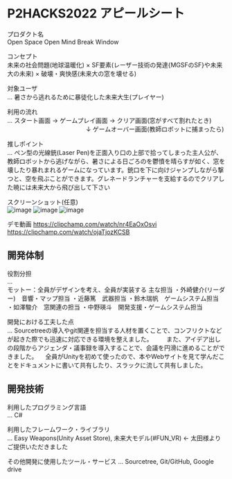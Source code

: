 
# P2HACKS2022 アピールシート 

プロダクト名  
Open Space Open Mind Break Window

コンセプト  
未来の社会問題(地球温暖化) × SF要素(レーザー技術の発達{MGSFのSF}や未来大の未来) × 破壊・爽快感(未来大の窓を壊せる)

対象ユーザ  
... 暑さから逃れるために暴徒化した未来大生(プレイヤー)

利用の流れ  
...  スタート画面 → ゲームプレイ画面 → クリア画面(窓がすべて割れたとき)
　　　　　　　　　　　　　↓
             ゲームオーバー画面(教師ロボットに捕まったら)


推しポイント  
...  ペン型の光線銃(Laser Pen)を正面入り口の上部で拾ってしまった主人公が、教師ロボットから逃げながら、暑さによる日ごろのを鬱憤を晴らすが如く、窓を壊したり暴れまれるゲームになっています。銃口を下に向けジャンプしながら撃つと、空を飛ぶことができます。グレネードランチャーを支給するのでクリアした暁には未来大から飛び出して下さい

スクリーンショット(任意)  
![image](https://user-images.githubusercontent.com/108859216/208278642-823294a2-900f-4216-9e08-956d4fafd976.png)
![image](https://user-images.githubusercontent.com/108859216/208279321-cdd69ff4-6ceb-4edf-ba98-e0df668387ec.png)
![image](https://user-images.githubusercontent.com/108859216/208279334-8646ec24-50d2-4080-8c21-6241f68a9798.png)


デモ動画
https://clipchamp.com/watch/nr4EaOxOsvi
https://clipchamp.com/watch/ojaTjozKCSB


## 開発体制  

役割分担  
...  
モットー：全員がデザインを考え、全員が実装する
主な担当
・外崎健介(リーダー)　音響・マップ担当
・近藤篤　武器担当
・鈴木瑞帆　ゲームシステム担当
・如澤駿介　窓関連の担当
・中野瑛斗　開発支援・ゲームシステム担当

開発における工夫した点  
... Sourcetreeの導入やgit関連を担当する人材を置くことで、コンフリクトなどが起きた際でも迅速に対応できる環境を整えました。
　　また、アイデア出しの段階からアジェンダ・議事録を導入することで、会議を円滑に進めることができました。
  　全員がUnityを初めて使ったので、本やWebサイトを見て学んだことをドキュメントに書いて共有したり、スラックに流して共有しました。

## 開発技術 

利用したプログラミング言語  
...  C#

利用したフレームワーク・ライブラリ  
...  Easy Weapons(Unity Asset Store), 未来大モデル(#FUN_VR) ← 太田様よりご提供いただきました

その他開発に使用したツール・サービス
...  Sourcetree, Git/GitHub, Google drive
